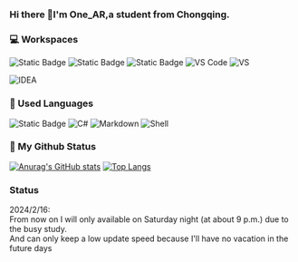 ### Hi there 👋I'm One_AR,a student from Chongqing.

<!--
**onear233/onear233** is a ✨ _special_ ✨ repository because its `README.md` (this file) appears on your GitHub profile.

Here are some ideas to get you started:

- 🔭 I’m currently working on ...
- 🌱 I’m currently learning ...
- 👯 I’m looking to collaborate on ...
- 🤔 I’m looking for help with ...
- 💬 Ask me about ...
- 📫 How to reach me: ...
- 😄 Pronouns: ...
- ⚡ Fun fact: ...
-->
### 💻 Workspaces
![Static Badge](https://img.shields.io/badge/git-python?style=for-the-badge&logo=git&logoColor=white&color=orange)
![Static Badge](https://img.shields.io/badge/WINDOWS11-9?style=for-the-badge&logo=windows&logoColor=white&color=blue)
![Static Badge](https://img.shields.io/badge/CHROME-0?style=for-the-badge&logo=googlechrome&logoColor=white&color=blue)
![VS Code](https://img.shields.io/badge/Visual_Studio_Code-0078D4?style=for-the-badge&logo=visual%20studio%20code&logoColor=white)
![VS](https://img.shields.io/badge/Visual%20Studio%202022-0?style=for-the-badge&logo=visualstudio&logoColor=white&color=purple)

![IDEA](https://img.shields.io/badge/IntelliJ_IDEA-000000.svg?style=for-the-badge&logo=intellij-idea&logoColor=white)

### 🌱 Used Languages
![Static Badge](https://img.shields.io/badge/java-1?style=for-the-badge&logoColor=white&color=brown)
![C#](https://img.shields.io/badge/c%23-c%23?style=for-the-badge&logo=csharp&logoColor=white&color=purple)
![Markdown](https://img.shields.io/badge/Markdown-000000?style=for-the-badge&logo=markdown&logoColor=white)
![Shell](https://img.shields.io/badge/Shell_Script-121011?style=for-the-badge&logo=gnu-bash&logoColor=white)





### 🎈 My Github Status
[![Anurag's GitHub stats](https://github-readme-stats.vercel.app/api?username=onear233&count_private=true&showicons=true)](https://github.com/anuraghazra/github-readme-stats)
[![Top Langs](https://github-readme-stats.vercel.app/api/top-langs/?username=onear233&layout=compact)](https://github.com/anuraghazra/github-readme-stats)

### Status
2024/2/16:  
From now on I will only available on Saturday night (at about 9 p.m.) due to the busy study.  
And can only keep a low update speed because I'll have no vacation in the future days
